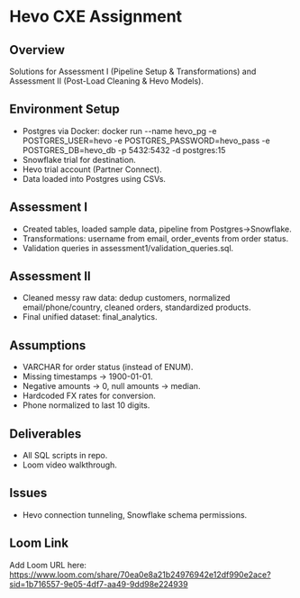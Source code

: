 # Hevo CXE Assignment

## Overview
Solutions for Assessment I (Pipeline Setup & Transformations) and Assessment II (Post-Load Cleaning & Hevo Models).

## Environment Setup
- Postgres via Docker:
  docker run --name hevo_pg -e POSTGRES_USER=hevo -e POSTGRES_PASSWORD=hevo_pass -e POSTGRES_DB=hevo_db -p 5432:5432 -d postgres:15
- Snowflake trial for destination.
- Hevo trial account (Partner Connect).
- Data loaded into Postgres using CSVs.

## Assessment I
- Created tables, loaded sample data, pipeline from Postgres→Snowflake.
- Transformations: username from email, order_events from order status.
- Validation queries in assessment1/validation_queries.sql.

## Assessment II
- Cleaned messy raw data: dedup customers, normalized email/phone/country, cleaned orders, standardized products.
- Final unified dataset: final_analytics.

## Assumptions
- VARCHAR for order status (instead of ENUM).
- Missing timestamps → 1900-01-01.
- Negative amounts → 0, null amounts → median.
- Hardcoded FX rates for conversion.
- Phone normalized to last 10 digits.

## Deliverables
- All SQL scripts in repo.
- Loom video walkthrough.

## Issues
- Hevo connection tunneling, Snowflake schema permissions.

## Loom Link
Add Loom URL here: https://www.loom.com/share/70ea0e8a21b24976942e12df990e2ace?sid=1b716557-9e05-4df7-aa49-9dd98e224939
